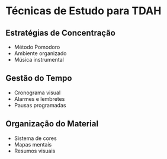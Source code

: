 # Técnicas de Estudo para TDAH

## Estratégias de Concentração
- Método Pomodoro
- Ambiente organizado
- Música instrumental

## Gestão do Tempo
- Cronograma visual
- Alarmes e lembretes
- Pausas programadas

## Organização do Material
- Sistema de cores
- Mapas mentais
- Resumos visuais
